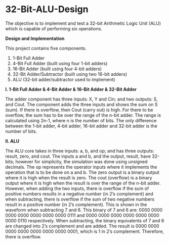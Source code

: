 # 32-Bit-ALU-Design
The objective is to implement and test a 32-bit Arithmetic Logic Unit (ALU) which is capable of performing six operations.

**Design and Implementation**

This project contains five components. 
1. 1-Bit Full Adder
2. 4-Bit Full Adder (built using four 1-bit adders)
3. 16-Bit Adder (built using four 4-bit adders)
4. 32-Bit Adder/Subtractor (built using two 16-bit adders)
5. ALU (32-bit adder/subtractor used to implement)

**I. 1-Bit Full Adder & 4-Bit Adder & 16-Bit Adder & 32-Bit Adder**

The adder component has three inputs: X, Y and Cin; and two outputs: S, and Cout. The component adds the three inputs and shows the sum on S (sum). If there is overflow, then Cout (carry out) is high. For there to be overflow, the sum has to be over the range of the n-bit adder. The range is calculated using 2n-1, where n is the number of bits. The only difference between the 1-bit adder, 4-bit adder, 16-bit adder and 32-bit adder is the number of bits.

**II. ALU**

The ALU core takes in three inputs: a, b, and op; and has three outputs: result, zero, and cout. The inputs a and b, and the output, result, have 32-bits; however for simplicity, the simulation was done using unsigned decimals. The op represents the operator inputs where it implements the operation that is to be done on a and b. The zero output is a binary output where it is high when the result is zero. The cout (overflow) is a binary output where it is high when the result is over the range of the n-bit adder. However, when adding the two inputs, there is overflow if the sum of positive numbers results in a negative number (in 2’s complement) and when subtracting, there is overflow if the sum of two negative numbers result in a positive number (in 2’s complement). This is shown in the waveform when subtracting 7 and 6. This binary of 7 and 6 are: 0000 0000 0000 0000 0000 0000 0000 0111 and 0000 0000 0000 0000 0000 0000 0000 0110 respectively. When subtracting, the binary equivalents of 7 and 6 are changed into 2’s complement and are added. The result is 0000 0000 0000 0000 0000 0000 0000 0001, which is 1 in 2’s complement. Therefore, there is overflow. 
